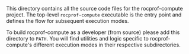This directory contains all the source code files for the rocprof-compute project.
The top-level `rocprof-compute` executable is the entry point and defines the flow for subsequent execution modes.

To build rocprof-compute as a developer (from source) please add this directory to `PATH`.
You will find utilities and logic specific to rocprof-compute's different execution modes in their
respective subdirectories.